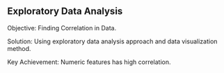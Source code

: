  ## Exploratory Data Analysis
 
Objective: Finding Correlation in Data.

Solution: Using exploratory data analysis approach and data
visualization method.

Key Achievement: Numeric features has high correlation.
